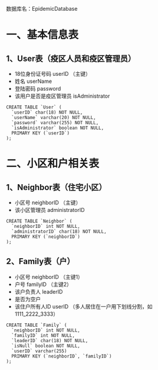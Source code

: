 数据库名：EpidemicDatabase
# 一、基本信息表
## 1、User表（疫区人员和疫区管理员）
+ 18位身份证号码 userID （主键）<br>
+ 姓名 userName <br>
+ 登陆密码 password <br>
+ 该用户是否是疫区管理员 isAdministrator <br>
```
CREATE TABLE `User` (
  `userID` char(18) NOT NULL, 
  `userName` varchar(20) NOT NULL,
  `password` varchar(255) NOT NULL,
  `isAdministrator` boolean NOT NULL,
  PRIMARY KEY (`userID`) 
);
```
# 二、小区和户相关表
## 1、Neighbor表（住宅小区）
+ 小区号 neighborID （主键）
+ 该小区管理员 administratorID
```
CREATE TABLE `Neighbor` (
  `neighborID` int NOT NULL, 
  `administratorID` char(18) NOT NULL,
  PRIMARY KEY (`neighborID`) 
);
```
## 2、Family表（户）
+ 小区号 neighborID （主键1）
+ 户号 familyID （主键2）
+ 该户负责人 leaderID
+ 是否为空户
+ 该住户所有人ID userID （多人居住在一户用下划线分割，如1111_2222_3333）
```
CREATE TABLE `Family` (
  `neighborID` int NOT NULL, 
  `familyID` int NOT NULL, 
  `leaderID` char(18) NOT NULL,
  `isNull` boolean NOT NULL,
  `userID` varchar(255)
  PRIMARY KEY (`neighborID`, `familyID`) 
);
```
